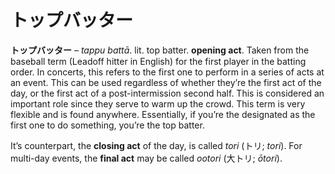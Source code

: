# トップバッター

**トップバッター** – _tappu battā_. lit. top batter. **opening act**. Taken from the baseball term (Leadoff hitter in English) for the first player in the batting order. In concerts, this refers to the first one to perform in a series of acts at an event. This can be used regardless of whether they’re the first act of the day, or the first act of a post-intermission second half. This is considered an important role since they serve to warm up the crowd. This term is very flexible and is found anywhere. Essentially, if you’re the designated as the first one to do something, you’re the top batter.

It’s counterpart, the **closing act** of the day, is called _tori_ (トリ; _tori_). For multi-day events, the **final act** may be called _ootori_ (大トリ; _ōtori_).

